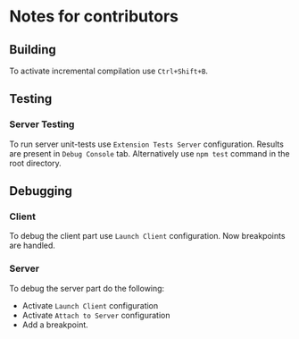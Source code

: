 # Notes for contributors

## Building

To activate incremental compilation use `Ctrl+Shift+B`.

## Testing

### Server Testing

To run server unit-tests use `Extension Tests Server` configuration. Results are present in `Debug Console` tab.
Alternatively use `npm test` command in the root directory.

## Debugging

### Client

To debug the client part use `Launch Client` configuration. Now breakpoints are handled.

### Server

To debug the server part do the following:

* Activate `Launch Client` configuration
* Activate `Attach to Server` configuration
* Add a breakpoint.